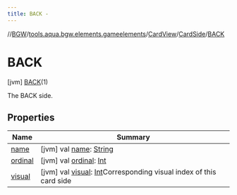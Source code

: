 ```yaml
---
title: BACK -
---
```

//[BGW](../../../../../index.md)/[tools.aqua.bgw.elements.gameelements](../../../index.md)/[CardView](../../index.md)/[CardSide](../index.md)/[BACK](index.md)



# BACK  
 [jvm] [BACK](index.md)(1)  


The BACK side.

   


## Properties  
  
|  Name |  Summary | 
|---|---|
| <a name="tools.aqua.bgw.elements.gameelements/CardView.CardSide.BACK/name/#/PointingToDeclaration/"></a>[name](name.md)| <a name="tools.aqua.bgw.elements.gameelements/CardView.CardSide.BACK/name/#/PointingToDeclaration/"></a> [jvm] val [name](name.md): [String](https://kotlinlang.org/api/latest/jvm/stdlib/kotlin/-string/index.html)   <br>|
| <a name="tools.aqua.bgw.elements.gameelements/CardView.CardSide.BACK/ordinal/#/PointingToDeclaration/"></a>[ordinal](ordinal.md)| <a name="tools.aqua.bgw.elements.gameelements/CardView.CardSide.BACK/ordinal/#/PointingToDeclaration/"></a> [jvm] val [ordinal](ordinal.md): [Int](https://kotlinlang.org/api/latest/jvm/stdlib/kotlin/-int/index.html)   <br>|
| <a name="tools.aqua.bgw.elements.gameelements/CardView.CardSide.BACK/visual/#/PointingToDeclaration/"></a>[visual](visual.md)| <a name="tools.aqua.bgw.elements.gameelements/CardView.CardSide.BACK/visual/#/PointingToDeclaration/"></a> [jvm] val [visual](visual.md): [Int](https://kotlinlang.org/api/latest/jvm/stdlib/kotlin/-int/index.html)Corresponding visual index of this card side   <br>|

